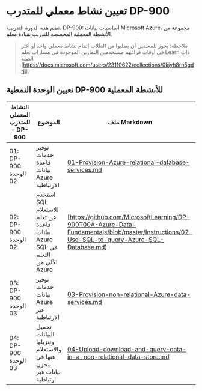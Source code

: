 ﻿# تعيين نشاط معملي للمتدرب DP-900

تضم هذه الدورة التدريبية، DP-900: أساسيات بيانات Microsoft Azure، مجموعة من الأنشطة المعملية المخصصة للتدريب بقيادة معلم. 

> ملاحظة: يجوز للمعلمين أن يطلبوا من الطلاب إتمام نشاط معملي واحد أو أكثر في أوقات فراغهم مستخدمين التمارين الموجودة في مسارات تعلم Learn ذات الصلة (https://docs.microsoft.com/users/23110622/collections/0kjyh8rn5gdrjj). 

## تعيين الوحدة النمطية DP-900 للأنشطة المعملية

| النشاط المعملي للمتدرب - DP-900 | الموضوع | ملف Markdown |
| --- | --- | --- |
| 01: DP-900 الوحدة 02 | توفير خدمات قاعدة بيانات Azure الارتباطية | [01-Provision-Azure-relational-database-services.md](https://github.com/MicrosoftLearning/DP-900T00A-Azure-Data-Fundamentals/blob/master/Instructions/01-Provision-Azure-relational-database-services.md) |
| 02: DP-900 الوحدة 02 | استخدم SQL للاستعلام عن تعلم قاعدة بيانات Azure SQL في التعلم الآلي من Azure | [https://github.com/MicrosoftLearning/DP-900T00A-Azure-Data-Fundamentals/blob/master/Instructions/02-Use-SQL-to-query-Azure-SQL-Database.md) |
| 03: DP-900 الوحدة 03 | توفير خدمات بيانات Azure غير الارتباطية  | [03-Provision-non-relational-Azure-data-services.md](https://github.com/MicrosoftLearning/DP-900T00A-Azure-Data-Fundamentals/blob/master/Instructions/03-Provision-non-relational-Azure-data-services.md) |
| 04: DP-900 الوحدة 03 | تحميل البيانات وتنزيلها والاستعلام عنها في مخزن بيانات غير ارتباطية | [04-Upload-download-and-query-data-in-a-non-relational-data-store.md](https://github.com/MicrosoftLearning/DP-900T00A-Azure-Data-Fundamentals/blob/master/Instructions/04-Upload-download-and-query-data-in-a-non-relational-data-store.md) |


